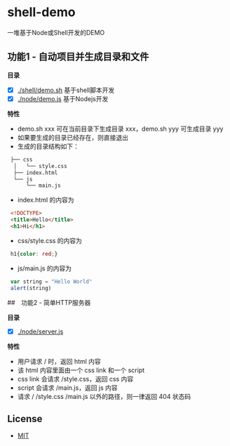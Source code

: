 # shell-demo
一堆基于Node或Shell开发的DEMO

## 功能1 - 自动项目并生成目录和文件
**目录**
* [x] [./shell/demo.sh](https://github.com/mgss/bash-demo/blob/master/shell/demo.sh) 基于shell脚本开发
* [x] [./node/demo.js](https://github.com/mgss/bash-demo/blob/master/node/demo.js) 基于Nodejs开发

**特性**
* demo.sh xxx 可在当前目录下生成目录 xxx，demo.sh yyy 可生成目录 yyy
* 如果要生成的目录已经存在，则直接退出
* 生成的目录结构如下：

```bash
 ├── css
  │   └── style.css
  ├── index.html
  └── js
      └── main.js
```

* index.html 的内容为

```html
 <!DOCTYPE>
 <title>Hello</title>
 <h1>Hi</h1>
```
* css/style.css 的内容为

```css
 h1{color: red;}
```

* js/main.js 的内容为

```javascript
 var string = "Hello World"
 alert(string)
```

##　功能2 - 简单HTTP服务器

**目录**
* [x] [./node/server.js](https://github.com/mgss/bash-demo/blob/master/node/server.js)

**特性**
* 用户请求 / 时，返回 html 内容
* 该 html 内容里面由一个 css link 和一个 script
* css link 会请求 /style.css，返回 css 内容
* script 会请求 /main.js，返回 js 内容
* 请求 / /style.css /main.js 以外的路径，则一律返回 404 状态码

## License

 - [MIT](https://raw.githubusercontent.com/ionic-team/stencil/master/LICENSE)
